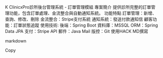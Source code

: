 K
ClinicxPro診所後台管理系統 - 訂單管理模組
專案簡介
提供診所完整的訂單管理功能，包含訂單處理、金流整合與自動通知系統。
功能特點
訂單管理：新增、查詢、修改、刪除
金流整合：Stripe支付系統
通知系統：發送付款通知信
顧客功能：訂單狀態追蹤
使用技術:
後端：Spring Boot
資料庫：MSSQL
ORM：Spring Data JPA
支付：Stripe API
郵件：Java Mail
版控：Git
使用HACK MD撰寫


markdown

Copy

